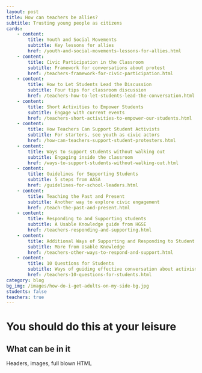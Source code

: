 ```yaml
---
layout: post
title: How can teachers be allies?
subtitle: Trusting young people as citizens
cards:
    - content:
        title: Youth and Social Movements
        subtitle: Key lessons for allies
        href: /youth-and-social-movements-lessons-for-allies.html
    - content:
        title: Civic Participation in the Classroom
        subtitle: Framework for conversations about protest
        href: /teachers-framework-for-civic-participation.html   
    - content:
        title: How to Let Students Lead the Discussion
        subtitle: Four tips for classroom discussion
        href: /teachers-how-to-let-students-lead-the-conversation.html
    - content:
        title: Short Activities to Empower Students
        subtitle: Engage with current events
        href: /teachers-short-activities-to-empower-our-students.html
    - content:
        title: How Teachers Can Support Student Activists
        subtitle: For starters, see youth as civic actors
        href: /how-can-teachers-support-student-protesters.html
    - content:
        title: Ways to support students without walking out
        subtitle: Engaging inside the classroom
        href: /ways-to-support-students-without-walking-out.html
    - content:
        title: Guidelines for Supporting Students
        subtitle: 5 steps from AASA
        href: /guidelines-for-school-leaders.html 
    - content:
        title: Teaching the Past and Present
        subtitle: Another way to explore civic engagement
        href: /teach-the-past-and-present.html             
    - content:
        title: Responding to and Supporting students
        subtitle: A Usable Knowledge guide from HGSE
        href: /teachers-responding-and-supporting.html        
    - content:
        title: Additional Ways of Supporting and Responding to Student Protest
        subtitle: More from Usable Knowledge
        href: /teachers-other-ways-to-respond-and-support.html        
    - content:
        title: 10 Questions for Students
        subtitle: Ways of guiding effective conversation about activism
        href: /teachers-10-questions-for-students.html               
category: blog
bg_img: /images/how-do-i-get-adults-on-my-side-bg.jpg
students: false
teachers: true
---
```


You should do this at your leisure
==================================

## What can be in it

Headers, images, full blown HTML

